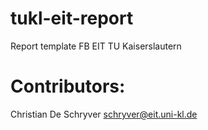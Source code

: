# tukl-eit-report
Report template FB EIT TU Kaiserslautern

Contributors:
===
Christian De Schryver <schryver@eit.uni-kl.de>
